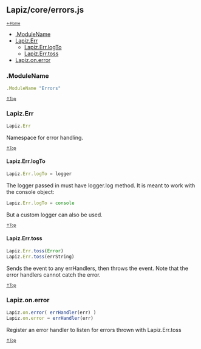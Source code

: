 ## Lapiz/core/errors.js<a name="__top"></a>

<sub><sup>[&larr;Home](index.md)</sup></sub>

* [.ModuleName](#.ModuleName)
* [Lapiz.Err](#Lapiz.Err)
  * [Lapiz.Err.logTo](#Lapiz.Err.logTo)
  * [Lapiz.Err.toss](#Lapiz.Err.toss)
* [Lapiz.on.error](#Lapiz.on.error)

### <a name='.ModuleName'></a>.ModuleName
```javascript
.ModuleName "Errors"
```

<sub><sup>[&uarr;Top](#__top)</sup></sub>
### <a name='Lapiz.Err'></a>Lapiz.Err
```javascript
Lapiz.Err
```
Namespace for error handling.

<sub><sup>[&uarr;Top](#__top)</sup></sub>
#### <a name='Lapiz.Err.logTo'></a>Lapiz.Err.logTo
```javascript
Lapiz.Err.logTo = logger
```
The logger passed in must have logger.log method. It is meant to work with
the console object:
```javascript
Lapiz.Err.logTo = console
```
But a custom logger can also be used.

<sub><sup>[&uarr;Top](#__top)</sup></sub>
#### <a name='Lapiz.Err.toss'></a>Lapiz.Err.toss
```javascript
Lapiz.Err.toss(Error)
Lapiz.Err.toss(errString)
```
Sends the event to any errHandlers, then throws the event. Note that the
error handlers cannot catch the error.

<sub><sup>[&uarr;Top](#__top)</sup></sub>
### <a name='Lapiz.on.error'></a>Lapiz.on.error
```javascript
Lapiz.on.error( errHandler(err) )
Lapiz.on.error = errHandler(err)
```
Register an error handler to listen for errors thrown with Lapiz.Err.toss

<sub><sup>[&uarr;Top](#__top)</sup></sub>